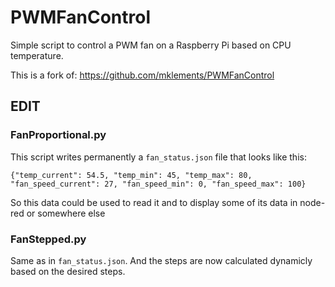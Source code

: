 # PWMFanControl
Simple script to control a PWM fan on a Raspberry Pi based on CPU temperature.

This is a fork of: https://github.com/mklements/PWMFanControl

## EDIT
### FanProportional.py
This script writes permanently a ```fan_status.json``` file that looks like this:
```
{"temp_current": 54.5, "temp_min": 45, "temp_max": 80, "fan_speed_current": 27, "fan_speed_min": 0, "fan_speed_max": 100}
```
So this data could be used to read it and to display some of its data in node-red or somewhere else

### FanStepped.py
Same as in ```fan_status.json```. And the steps are now calculated dynamicly based on the desired steps.
